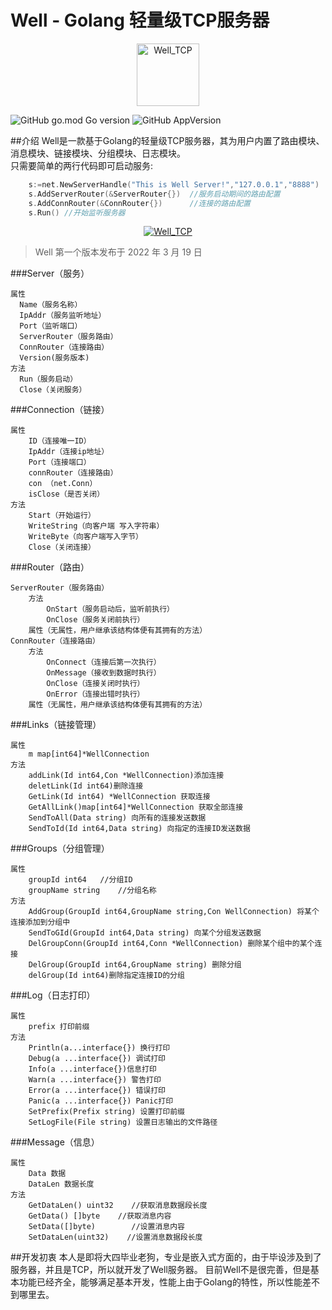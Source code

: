 # Well - Golang 轻量级TCP服务器
<p align="center">
    <a href="/" target="_blank" style="text-align: center">
        <img src="https://github.com/lvwei25/well_tcp/blob/main/logo.png" style="width: 100px;height: 100px" alt="Well_TCP" />
    </a>
</p>

![GitHub go.mod Go version](https://img.shields.io/github/go-mod/go-version/lvwei25/well_tcp)
![GitHub AppVersion](https://img.shields.io/badge/Version-V1.0-blue)



##介绍
Well是一款基于Golang的轻量级TCP服务器，其为用户内置了路由模块、消息模块、链接模块、分组模块、日志模块。
<br>
只需要简单的两行代码即可启动服务:

````go
	s:=net.NewServerHandle("This is Well Server!","127.0.0.1","8888")
	s.AddServerRouter(&ServerRouter{})  //服务启动期间的路由配置
	s.AddConnRouter(&ConnRouter{})      //连接的路由配置
	s.Run() //开始监听服务器
````

<p align="center">
    <a href="/" target="_blank" style="text-align: center">
        <img src="https://github.com/lvwei25/well_tcp/blob/main/test_img/run.jpg" alt="Well_TCP" />
    </a>
</p>

> Well 第一个版本发布于 2022 年 3 月 19 日


###Server（服务）


  ```text
属性
    Name（服务名称）
    IpAddr（服务监听地址）
    Port（监听端口）
    ServerRouter（服务路由）
    ConnRouter（连接路由）
    Version(服务版本)
方法
    Run（服务启动）
    Close（关闭服务）
``` 
        
        
###Connection（链接）


```text
属性
    ID（连接唯一ID）
    IpAddr（连接ip地址）
    Port（连接端口）
    connRouter（连接路由）
    con （net.Conn）
    isClose（是否关闭）
方法
    Start（开始运行）
    WriteString（向客户端 写入字符串）
    WriteByte（向客户端写入字节）
    Close（关闭连接）
```


###Router（路由）


```text
ServerRouter（服务路由）
    方法
        OnStart（服务启动后，监听前执行）
        OnClose（服务关闭前执行）
    属性（无属性，用户继承该结构体便有其拥有的方法）
ConnRouter（连接路由）
    方法
        OnConnect（连接后第一次执行）
        OnMessage（接收到数据时执行）
        OnClose（连接关闭时执行）
        OnError（连接出错时执行）
    属性（无属性，用户继承该结构体便有其拥有的方法）
```



###Links（链接管理）


```text
属性
    m map[int64]*WellConnection
方法
    addLink(Id int64,Con *WellConnection)添加连接
    deletLink(Id int64)删除连接
    GetLink(Id int64) *WellConnection 获取连接
    GetAllLink()map[int64]*WellConnection 获取全部连接
    SendToAll(Data string) 向所有的连接发送数据
    SendToId(Id int64,Data string) 向指定的连接ID发送数据
```



###Groups（分组管理）


```text
属性
    groupId int64	//分组ID
    groupName string	//分组名称
方法
    AddGroup(GroupId int64,GroupName string,Con WellConnection) 将某个连接添加到分组中
    SendToGId(GroupId int64,Data string) 向某个分组发送数据
    DelGroupConn(GroupId int64,Conn *WellConnection) 删除某个组中的某个连接
    DelGroup(GroupId int64,GroupName string) 删除分组
    delGroup(Id int64)删除指定连接ID的分组
```



###Log（日志打印）


```text
属性
    prefix 打印前缀
方法
    Println(a...interface{}) 换行打印
    Debug(a ...interface{}) 调试打印
    Info(a ...interface{})信息打印
    Warn(a ...interface{}) 警告打印
    Error(a ...interface{}) 错误打印
    Panic(a ...interface{}) Panic打印
    SetPrefix(Prefix string) 设置打印前缀
    SetLogFile(File string) 设置日志输出的文件路径
```


###Message（信息）


```text
属性
    Data 数据
    DataLen 数据长度
方法
    GetDataLen() uint32    //获取消息数据段长度
    GetData() []byte    //获取消息内容
    SetData([]byte)        //设置消息内容
    SetDataLen(uint32)    //设置消息数据段长度
```



##开发初衷
本人是即将大四毕业老狗，专业是嵌入式方面的，由于毕设涉及到了服务器，并且是TCP，所以就开发了Well服务器。
目前Well不是很完善，但是基本功能已经齐全，能够满足基本开发，性能上由于Golang的特性，所以性能差不到哪里去。


